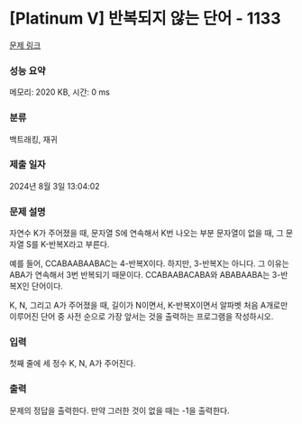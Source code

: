 # [Platinum V] 반복되지 않는 단어 - 1133 

[문제 링크](https://www.acmicpc.net/problem/1133) 

### 성능 요약

메모리: 2020 KB, 시간: 0 ms

### 분류

백트래킹, 재귀

### 제출 일자

2024년 8월 3일 13:04:02

### 문제 설명

<p>자연수 K가 주어졌을 때, 문자열 S에 연속해서 K번 나오는 부분 문자열이 없을 때, 그 문자열 S를 K-반복X라고 부른다.</p>

<p>예를 들어, CCABAABAABAC는 4-반복X이다. 하지만, 3-반복X는 아니다. 그 이유는 ABA가 연속해서 3번 반복되기 때문이다. CCABAABACABA와 ABABAABA는 3-반복X인 단어이다.</p>

<p>K, N, 그리고 A가 주어졌을 때, 길이가 N이면서, K-반복X이면서 알파벳 처음 A개로만 이루어진 단어 중 사전 순으로 가장 앞서는 것을 출력하는 프로그램을 작성하시오.</p>

### 입력 

 <p>첫째 줄에 세 정수 K, N, A가 주어진다.</p>

### 출력 

 <p>문제의 정답을 출력한다. 만약 그러한 것이 없을 때는 -1을 출력한다.</p>

